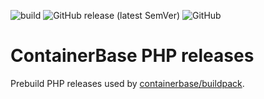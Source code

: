 ![build](https://github.com/containerbase/php/workflows/build/badge.svg)
![GitHub release (latest SemVer)](https://img.shields.io/github/v/release/containerbase/php)
![GitHub](https://img.shields.io/github/license/containerbase/php)

# ContainerBase PHP releases

Prebuild PHP releases used by [containerbase/buildpack](https://github.com/containerbase/buildpack).

